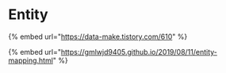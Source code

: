 # Entity

{% embed url="https://data-make.tistory.com/610" %}

{% embed url="https://gmlwjd9405.github.io/2019/08/11/entity-mapping.html" %}



